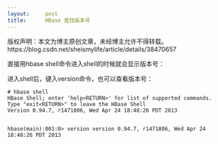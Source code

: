```yaml
---
layout:     post
title:      HBase 查找版本号
---
```

<div id="article_content" class="article_content clearfix csdn-tracking-statistics" data-pid="blog" data-mod="popu_307" data-dsm="post">
								<div class="article-copyright">
					版权声明：本文为博主原创文章，未经博主允许不得转载。					https://blog.csdn.net/sheismylife/article/details/38470657				</div>
								            <link rel="stylesheet" href="https://csdnimg.cn/release/phoenix/template/css/ck_htmledit_views-f76675cdea.css">
						<div class="htmledit_views" id="content_views">
                <p>直接用hbase shell命令进入shell的时候就会显示版本号：</p><p>进入shell后，键入version命令，也可以查看版本号：</p><p></p><pre><code class="language-plain"># hbase shell
HBase Shell; enter 'help&lt;RETURN&gt;' for list of supported commands.
Type "exit&lt;RETURN&gt;" to leave the HBase Shell
Version 0.94.7, r1471806, Wed Apr 24 18:48:26 PDT 2013

hbase(main):001:0&gt; version
version
0.94.7, r1471806, Wed Apr 24 18:48:26 PDT 2013
</code></pre><br><br>            </div>
                </div>